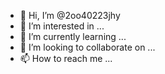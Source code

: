 - 👋 Hi, I’m @2oo40223jhy
- 👀 I’m interested in ...
- 🌱 I’m currently learning ...
- 💞️ I’m looking to collaborate on ...
- 📫 How to reach me ...

<!---
2oo40223jhy/2oo40223jhy is a ✨ special ✨ repository because its `README.md` (this file) appears on your GitHub profile.
You can click the Preview link to take a look at your changes.
--->
